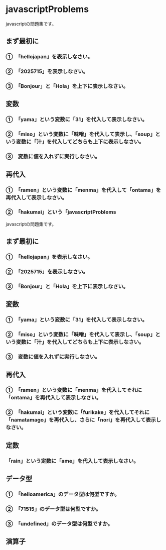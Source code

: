 # javascriptProblems
javascriptの問題集です。
## まず最初に
### ①　「hellojapan」を表示しなさい。
### ②　「2025715」を表示しなさい。
### ③　「Bonjour」と「Hola」を上下に表示しなさい。
## 変数
### ①　「yama」という変数に「31」を代入して表示しなさい。
### ②　「miso」という変数に「味噌」を代入して表示し、「soup」という変数に「汁」を代入してどちらも上下に表示しなさい。
### ③　変数に値を入れずに実行しなさい。
## 再代入
### ①　「ramen」という変数に「menma」を代入して「ontama」を再代入して表示しなさい。
### ②　「hakumai」という「javascriptProblems
javascriptの問題集です。
## まず最初に
### ①　「hellojapan」を表示しなさい。
### ②　「2025715」を表示しなさい。
### ③　「Bonjour」と「Hola」を上下に表示しなさい。
## 変数
### ①　「yama」という変数に「31」を代入して表示しなさい。
### ②　「miso」という変数に「味噌」を代入して表示し、「soup」という変数に「汁」を代入してどちらも上下に表示しなさい。
### ③　変数に値を入れずに実行しなさい。
## 再代入
### ①　「ramen」という変数に「menma」を代入してそれに「ontama」を再代入して表示しなさい。
### ②　「hakumai」という変数に「furikake」を代入してそれに「namatamago」を再代入し、さらに「nori」を再代入して表示しなさい。
## 定数
### 「rain」という定数に「ame」を代入して表示しなさい。
## データ型
### ①　「helloamerica」のデータ型は何型ですか。
### ②　「71515」のデータ型は何型ですか。
### ③　「undefined」のデータ型は何型ですか。
## 演算子
